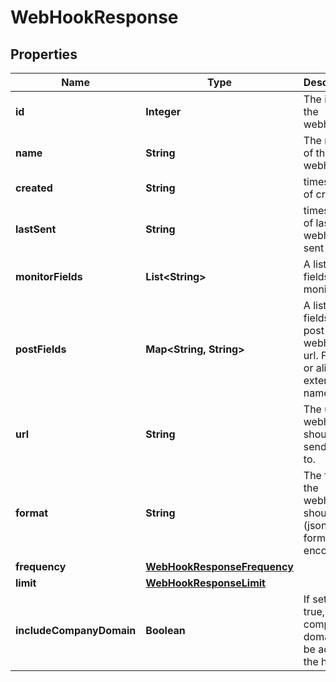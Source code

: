 

# WebHookResponse


## Properties

| Name | Type | Description | Notes |
|------------ | ------------- | ------------- | -------------|
|**id** | **Integer** | The id of the webhook. |  [optional] |
|**name** | **String** | The name of the webhook. |  [optional] |
|**created** | **String** | timestamp of creation |  [optional] |
|**lastSent** | **String** | timestamp of last webhook sent |  [optional] |
|**monitorFields** | **List&lt;String&gt;** | A list of fields to monitor. |  [optional] |
|**postFields** | **Map&lt;String, String&gt;** | A list of fields to post to the webhook url. Field ID or alias: external name |  [optional] |
|**url** | **String** | The url the webhook should send data to. |  [optional] |
|**format** | **String** | The format the webhook should use (json, form-encoded). |  [optional] |
|**frequency** | [**WebHookResponseFrequency**](WebHookResponseFrequency.md) |  |  [optional] |
|**limit** | [**WebHookResponseLimit**](WebHookResponseLimit.md) |  |  [optional] |
|**includeCompanyDomain** | **Boolean** | If set to true, the company domain will be added to the header. |  [optional] |




